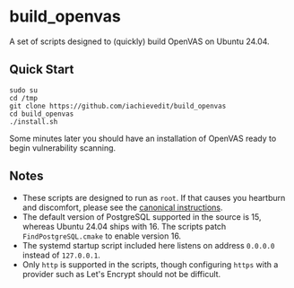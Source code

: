 # build_openvas

A set of scripts designed to (quickly) build OpenVAS on Ubuntu 24.04.

## Quick Start

```
sudo su
cd /tmp
git clone https://github.com/iachievedit/build_openvas
cd build_openvas
./install.sh
```

Some minutes later you should have an installation of OpenVAS ready to begin vulnerability scanning.

## Notes

* These scripts are designed to run as `root`.  If that causes you heartburn and discomfort, please see the
[canonical instructions](https://greenbone.github.io/docs/latest/22.4/source-build/).
* The default version of PostgreSQL supported in the source is 15, whereas Ubuntu 24.04 ships with 16.  The
scripts patch `FindPostgreSQL.cmake` to enable version 16.
* The systemd startup script included here listens on address `0.0.0.0` instead of `127.0.0.1`.
* Only `http` is supported in the scripts, though configuring `https` with a provider such as Let's Encrypt should not be difficult.
